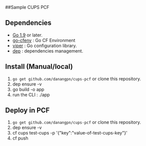 
##Sample CUPS PCF

## Dependencies
- [Go 1.9](https://golang.org/dl/) or later.
- [go-cfenv](https://github.com/cloudfoundry-community/go-cfenv) : Go CF Environment
- [viper](https://github.com/spf13/viper) : Go configuration library.
- [dep](https://github.com/golang/dep) : dependencies management.

## Install (Manual/local)
1. ```go get github.com/danangpn/cups-pcf``` or clone this repository.
2. dep ensure -v
3. go build -o app
4. run the CLI : ./app


## Deploy in PCF
1. ```go get github.com/danangpn/cups-pcf``` or clone this repository.
2. dep ensure -v
3. cf cups test-cups -p '{"key":"value-of-test-cups-key"}'
4. cf push

